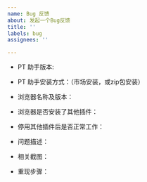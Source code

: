 ```yaml
---
name: Bug 反馈
about: 发起一个Bug反馈
title: ''
labels: bug
assignees: ''

---
```


<!--
为了更快解决您的问题，请提供以下信息，谢谢
-->

- PT 助手版本:
- PT 助手安装方式：（市场安装，或zip包安装）
- 浏览器名称及版本：
- 浏览器是否安装了其他插件：
- 停用其他插件后是否正常工作：
- 问题描述：


- 相关截图：


- 重现步骤：

<!--
注意：
1、上传日志或配置信息前，请先删除个人信息！
2、其他非Bug的问题会被直接关闭！
-->
